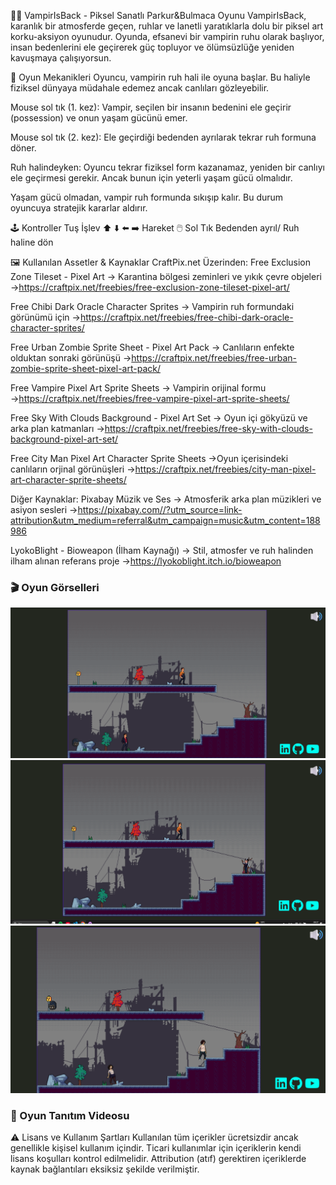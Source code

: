 
🧛‍♂️ VampirIsBack - Piksel Sanatlı Parkur&Bulmaca Oyunu
VampirIsBack, karanlık bir atmosferde geçen, ruhlar ve lanetli yaratıklarla dolu bir piksel art korku-aksiyon oyunudur. Oyunda, efsanevi bir vampirin ruhu olarak başlıyor, insan bedenlerini ele geçirerek güç topluyor ve ölümsüzlüğe yeniden kavuşmaya çalışıyorsun.

🧠 Oyun Mekanikleri
Oyuncu, vampirin ruh hali ile oyuna başlar. Bu haliyle fiziksel dünyaya müdahale edemez ancak canlıları gözleyebilir.

Mouse sol tık (1. kez): Vampir, seçilen bir insanın bedenini ele geçirir (possession) ve onun yaşam gücünü emer.

Mouse sol tık (2. kez): Ele geçirdiği bedenden ayrılarak tekrar ruh formuna döner.

Ruh halindeyken: Oyuncu tekrar fiziksel form kazanamaz, yeniden bir canlıyı ele geçirmesi gerekir. Ancak bunun için yeterli yaşam gücü olmalıdır.

Yaşam gücü olmadan, vampir ruh formunda sıkışıp kalır. Bu durum oyuncuya stratejik kararlar aldırır.

🕹️ Kontroller
Tuş	İşlev
⬆️ ⬇️ ⬅️ ➡️	Hareket
🖱️ Sol Tık	 Bedenden ayrıl/ Ruh haline dön

🖼️ Kullanılan Assetler & Kaynaklar
CraftPix.net Üzerinden:
Free Exclusion Zone Tileset - Pixel Art
→ Karantina bölgesi zeminleri ve yıkık çevre objeleri
→https://craftpix.net/freebies/free-exclusion-zone-tileset-pixel-art/

Free Chibi Dark Oracle Character Sprites
→ Vampirin ruh formundaki görünümü için
→https://craftpix.net/freebies/free-chibi-dark-oracle-character-sprites/

Free Urban Zombie Sprite Sheet - Pixel Art Pack
→ Canlıların enfekte olduktan sonraki görünüşü
→https://craftpix.net/freebies/free-urban-zombie-sprite-sheet-pixel-art-pack/

Free Vampire Pixel Art Sprite Sheets
→ Vampirin orijinal formu
→https://craftpix.net/freebies/free-vampire-pixel-art-sprite-sheets/

Free Sky With Clouds Background - Pixel Art Set
→ Oyun içi gökyüzü ve arka plan katmanları
→https://craftpix.net/freebies/free-sky-with-clouds-background-pixel-art-set/

Free City Man Pixel Art Character Sprite Sheets
→Oyun içerisindeki canlıların orjinal görünüşleri
→https://craftpix.net/freebies/city-man-pixel-art-character-sprite-sheets/

Diğer Kaynaklar:
Pixabay Müzik ve Ses
→ Atmosferik arka plan müzikleri ve asiyon sesleri
→https://pixabay.com//?utm_source=link-attribution&utm_medium=referral&utm_campaign=music&utm_content=188986

LyokoBlight - Bioweapon (İlham Kaynağı)
→ Stil, atmosfer ve ruh halinden ilham alınan referans proje
→https://lyokoblight.itch.io/bioweapon


### 🎬 Oyun Görselleri

![Ana Menü](assets/gameplay_screenshot1.png)
![Vampir Bedeni Ele Geçiriyor](assets/gameplay_screenshot2.png)
![Ruh Formu](assets/gameplay_screenshot3.png)

### 🎥 Oyun Tanıtım Videosu
  
⚠️ Lisans ve Kullanım Şartları
Kullanılan tüm içerikler ücretsizdir ancak genellikle kişisel kullanım içindir. 
Ticari kullanımlar için içeriklerin kendi lisans koşulları kontrol edilmelidir. 
Attribution (atıf) gerektiren içeriklerde kaynak bağlantıları eksiksiz şekilde verilmiştir.

